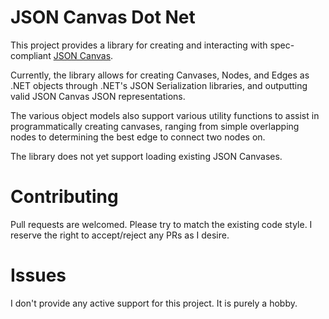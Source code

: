# JSON Canvas Dot Net
This project provides a library for creating and interacting with spec-compliant [JSON Canvas](https://jsoncanvas.org/).

Currently, the library allows for creating Canvases, Nodes, and Edges as .NET objects through .NET's JSON Serialization libraries, and outputting valid JSON Canvas JSON representations.

The various object models also support various utility functions to assist in programmatically creating canvases, ranging from simple overlapping nodes to determining the best edge to connect two nodes on.

The library does not yet support loading existing JSON Canvases.

# Contributing
Pull requests are welcomed. Please try to match the existing code style. I reserve the right to accept/reject any PRs as I desire.

# Issues
I don't provide any active support for this project. It is purely a hobby.